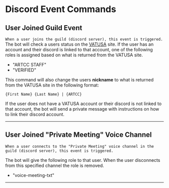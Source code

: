 # Discord Event Commands
## User Joined Guild Event
`When a user joins the guild (discord server), this event is triggered.`
The bot will check a users status on the [VATUSA](https://www.vatusa.net/) site. If the user has an account and their discord is linked to that account, one of the following roles is assigned based on what is returned from the VATUSA site.
* "ARTCC STAFF"
* "VERIFIED"

This command will also change the users **nickname** to what is returned from the VATUSA site in the following format:

`{First Name} {Last Name} | {ARTCC}`

If the user does not have a VATUSA account or their discord is not linked to that account, the bot will send a private message with instructions on how to link their discord account.

---

## User Joined "Private Meeting" Voice Channel
`When a user connects to the "Private Meeting" voice channel in the guild (discord server), this event is triggered.`

The bot will give the following role to that user. When the user disconnects from this specified channel the role is removed.
* "voice-meeting-txt"

---
